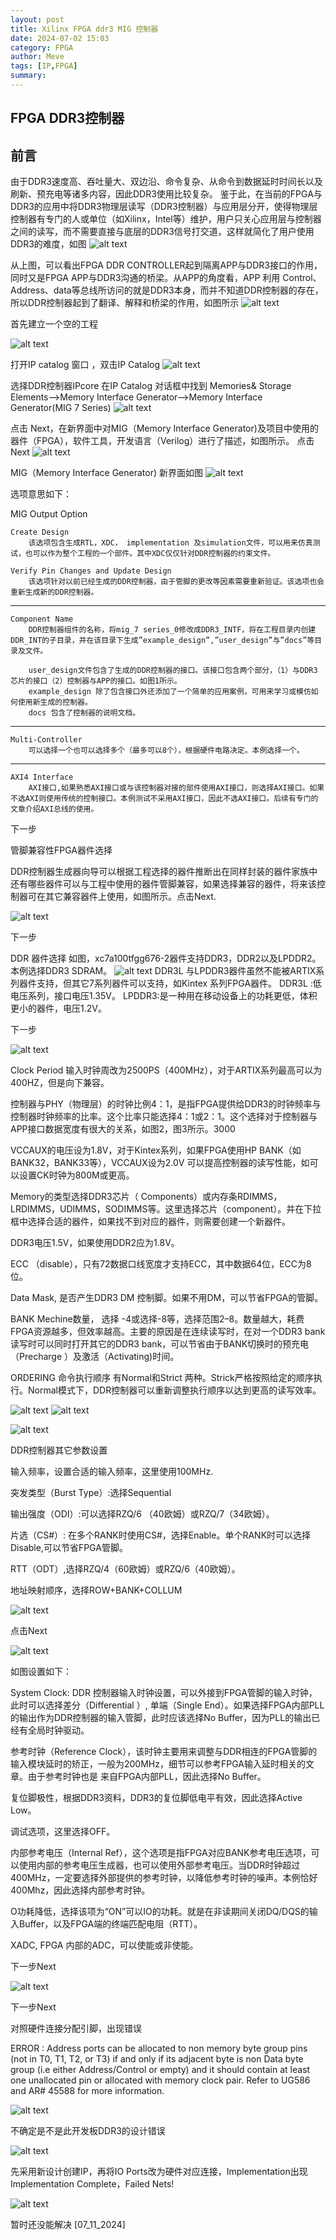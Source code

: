 ```yaml
---
layout: post
title: Xilinx FPGA ddr3 MIG 控制器 
date: 2024-07-02 15:03
category: FPGA
author: Meve
tags: [IP,FPGA]
summary: 
---
```


## FPGA DDR3控制器

## 前言


由于DDR3速度高、吞吐量大、双边沿、命令复杂、从命令到数据延时时间长以及刷新、预充电等诸多内容，因此DDR3使用比较复杂。
鉴于此，在当前的FPGA与DDR3的应用中将DDR3物理层读写（DDR3控制器）与应用层分开，使得物理层控制器有专门的人或单位（如Xilinx，Intel等）维护，用户只关心应用层与控制器之间的读写，而不需要直接与底层的DDR3信号打交道，这样就简化了用户使用DDR3的难度，如图
![alt text](image.png)

从上图，可以看出FPGA DDR CONTROLLER起到隔离APP与DDR3接口的作用，同时又是FPGA APP与DDR3沟通的桥梁。从APP的角度看，APP 利用 Control、Address、data等总线所访问的就是DDR3本身，而并不知道DDR控制器的存在，所以DDR控制器起到了翻译、解释和桥梁的作用，如图所示
![alt text](image-1.png)

首先建立一个空的工程

![alt text](image-2.png)

打开IP catalog 窗口 ，双击IP Catalog
![alt text](image-3.png)

选择DDR控制器IPcore
在IP Catalog 对话框中找到 Memories& Storage Elements–>Memory Interface Generator–>Memory Interface Generator(MIG 7 Series)
![alt text](image-4.png)

点击 Next，在新界面中对MIG（Memory Interface Generator)及项目中使用的器件（FPGA），软件工具，开发语言（Verilog）进行了描述，如图所示。
点击Next
![alt text](image-5.png)

MIG（Memory Interface Generator) 新界面如图
![alt text](image-6.png)

选项意思如下：

MIG Output Option

    Create Design
        该选项包含生成RTL，XDC， implementation 及simulation文件，可以用来仿真测试，也可以作为整个工程的一个部件。其中XDC仅仅针对DDR控制器的约束文件。

    Verify Pin Changes and Update Design
        该选项针对以前已经生成的DDR控制器，由于管脚的更改等因素需要重新验证。该选项也会重新生成新的DDR控制器。

---

    Component Name 
        DDR控制器组件的名称，将mig_7 series_0修改成DDR3_INTF，将在工程目录内创建DDR_INT的子目录，并在该目录下生成”example_design”,”user_design”与”docs”等目录及文件。

        user_design文件包含了生成的DDR控制器的接口。该接口包含两个部分，（1）与DDR3 芯片的接口（2）控制器与APP的接口。如图1所示。
        example_design 除了包含接口外还添加了一个简单的应用案例，可用来学习或模仿如何使用新生成的控制器。
        docs 包含了控制器的说明文档。

---

    Multi-Controller
        可以选择一个也可以选择多个（最多可以8个），根据硬件电路决定。本例选择一个。

---

    AXI4 Interface
        AXI接口,如果熟悉AXI接口或与该控制器对接的部件使用AXI接口，则选择AXI接口。如果不选AXI则使用传统的控制接口。本例测试不采用AXI接口，因此不选AXI接口。后续有专门的文章介绍AXI总线的使用。


下一步


管脚兼容性FPGA器件选择

DDR控制器生成器向导可以根据工程选择的器件推断出在同样封装的器件家族中还有哪些器件可以与工程中使用的器件管脚兼容，如果选择兼容的器件，将来该控制器可在其它兼容器件上使用，如图所示。点击Next.

![alt text](image-7.png)

下一步


DDR 器件选择
如图，xc7a100tfgg676-2器件支持DDR3，DDR2以及LPDDR2。本例选择DDR3 SDRAM。
![alt text](image-8.png)
DDR3L 与LPDDR3器件虽然不能被ARTIX系列器件支持，但其它7系列器件可以支持，如Kintex 系列FPGA器件。
DDR3L :低电压系列，接口电压1.35V。
LPDDR3:是一种用在移动设备上的功耗更低，体积更小的器件，电压1.2V。

下一步

![alt text](image-9.png)

Clock Period
输入时钟周改为2500PS（400MHz），对于ARTIX系列最高可以为400HZ，但是向下兼容。

控制器与PHY（物理层）的时钟比例4：1，是指FPGA提供给DDR3的时钟频率与控制器时钟频率的比率。这个比率只能选择4：1或2：1。这个选择对于控制器与APP接口数据宽度有很大的关系，如图2，图3所示。3000

VCCAUX的电压设为1.8V，对于Kintex系列，如果FPGA使用HP BANK（如BANK32，BANK33等），VCCAUX设为2.0V 可以提高控制器的读写性能，如可以设置CK时钟为800M或更高。

Memory的类型选择DDR3芯片（ Components）或内存条RDIMMS，LRDIMMS，UDIMMS，SODIMMS等。这里选择芯片（component）。并在下拉框中选择合适的器件，如果找不到对应的器件，则需要创建一个新器件。

DDR3电压1.5V，如果使用DDR2应为1.8V。

ECC （disable），只有72数据口线宽度才支持ECC，其中数据64位，ECC为8位。

Data Mask, 是否产生DDR3 DM 控制脚。如果不用DM，可以节省FPGA的管脚。

BANK Mechine数量， 选择 -4或选择-8等，选择范围2–8。数量越大，耗费FPGA资源越多，但效率越高。主要的原因是在连续读写时，在对一个DDR3 bank读写时可以同时打开其它的DDR3 bank，可以节省由于BANK切换时的预充电（Precharge ）及激活（Activating)时间。

ORDERING 命令执行顺序 有Normal和Strict 两种。Strick严格按照给定的顺序执行。Normal模式下，DDR控制器可以重新调整执行顺序以达到更高的读写效率。


![alt text](image-10.png)
![alt text](image-11.png)

![alt text](image-12.png)

DDR控制器其它参数设置

输入频率，设置合适的输入频率，这里使用100MHz.

突发类型（Burst Type）:选择Sequential

输出强度（ODI）:可以选择RZQ/6 （40欧姆）或RZQ/7（34欧姆）。

片选（CS#）: 在多个RANK时使用CS#，选择Enable。单个RANK时可以选择Disable,可以节省FPGA管脚。

RTT（ODT）,选择RZQ/4（60欧姆）或RZQ/6（40欧姆）。

地址映射顺序，选择ROW+BANK+COLLUM

![alt text](image-13.png)

点击Next

![alt text](image-14.png)

如图设置如下：

System Clock: DDR 控制器输入时钟设置，可以外接到FPGA管脚的输入时钟，此时可以选择差分（Differential ）, 单端（Single End）。如果选择FPGA内部PLL的输出作为DDR控制器的输入管脚，此时应该选择No Buffer，因为PLL的输出已经有全局时钟驱动。

参考时钟（Reference Clock），该时钟主要用来调整与DDR相连的FPGA管脚的输入模块延时的矫正，一般为200MHz，细节可以参考FPGA输入延时相关的文章。由于参考时钟也是 来自FPGA内部PLL，因此选择No Buffer。

复位脚极性，根据DDR3资料，DDR3的复位脚低电平有效，因此选择Active Low。

调试选项，这里选择OFF。

内部参考电压（Internal Ref），这个选项是指FPGA对应BANK参考电压选项，可以使用内部的参考电压生成器，也可以使用外部参考电压。当DDR时钟超过400MHz，一定要选择外部提供的参考时钟，以降低参考时钟的噪声。本例恰好400Mhz，因此选择内部参考时钟。

O功耗降低，选择该项为“ON”可以IO的功耗。就是在非读期间关闭DQ/DQS的输入Buffer，以及FPGA端的终端匹配电阻（RTT）。

XADC, FPGA 内部的ADC，可以使能或非使能。

下一步Next

![alt text](image-15.png)

下一步Next

对照硬件连接分配引脚，出现错误

ERROR : Address ports can be allocated to non memory byte group pins (not in T0, T1, T2, or T3) if and only if its adjacent byte is non Data byte group (i.e either Address/Control or empty) and it should contain at least one unallocated pin or allocated with memory clock pair. Refer to UG586 and AR# 45588 for more information.

![alt text](image-16.png)

不确定是不是此开发板DDR3的设计错误

![alt text](image-17.png)

先采用新设计创建IP，再将IO Ports改为硬件对应连接，Implementation出现Implementation Complete，Failed Nets!

![alt text](image-18.png)

暂时还没能解决 [07_11_2024]